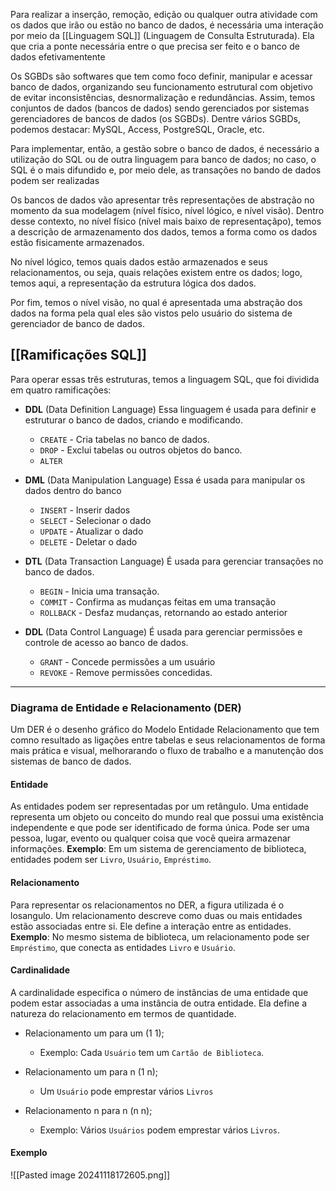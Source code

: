 Para realizar a inserção, remoção, edição ou qualquer outra atividade com os dados que irão ou estão no banco de dados, é necessária uma interação por meio da [[Linguagem SQL]] (Linguagem de Consulta Estruturada). Ela que cria a ponte necessária entre o que precisa ser feito e o banco de dados efetivamentente

Os SGBDs são softwares que tem como foco definir, manipular e acessar banco de dados, organizando seu funcionamento estrutural com objetivo de evitar inconsistências, desnormalização e redundâncias. Assim, temos conjuntos de dados (bancos de dados) sendo gerenciados por sistemas gerenciadores de bancos de dados (os SGBDs). Dentre vários SGBDs, podemos destacar: MySQL, Access, PostgreSQL, Oracle, etc.

Para implementar, então, a gestão sobre o banco de dados, é necessário a utilização do SQL ou de outra linguagem para banco de dados; no caso, o SQL é o mais difundido e, por meio dele, as transações no bando de dados podem ser realizadas

Os bancos de dados vão apresentar três representações de abstração no momento da sua modelagem (nível físico, nível lógico, e nível visão). Dentro desse contexto, no nível físico (nível mais baixo de representaçãpo), temos a descrição de armazenamento dos dados, temos a forma como os dados estão fisicamente armazenados.

No nível lógico, temos quais dados estão armazenados e seus relacionamentos, ou seja, quais relações existem entre os dados; logo, temos aqui, a representação da estrutura lógica dos dados.

Por fim, temos o nível visão, no qual é apresentada uma abstração dos dados na forma pela qual eles são vistos pelo usuário do sistema de gerenciador de banco de dados.

## [[Ramificações SQL]]
Para operar essas três estruturas, temos a linguagem SQL, que foi dividida em quatro ramificações:

- **DDL** (Data Definition Language)
	Essa linguagem é usada para definir e estruturar o banco de dados, criando e modificando.
	- `CREATE` - Cria tabelas no banco de dados.
	- `DROP` - Exclui tabelas ou outros objetos do banco.
	- `ALTER`

- **DML** (Data Manipulation Language)
	Essa é usada para manipular os dados dentro do banco
	- `INSERT` - Inserir dados
	- `SELECT` - Selecionar o dado
	- `UPDATE` - Atualizar o dado
	- `DELETE` - Deletar o dado

- **DTL** (Data Transaction Language)
	É usada para gerenciar transações no banco de dados.
	- `BEGIN` - Inicia uma transação.
	- `COMMIT` - Confirma as mudanças feitas em uma transação
	- `ROLLBACK` - Desfaz mudanças, retornando ao estado anterior

- **DDL** (Data Control Language)
	É usada para gerenciar permissões e controle de acesso ao banco de dados.
	- `GRANT` - Concede permissões a um usuário
	- `REVOKE` - Remove permissões concedidas.

---

### Diagrama de Entidade e Relacionamento (DER)
Um DER é o desenho gráfico do Modelo Entidade Relacionamento que tem comno resultado as ligações entre tabelas e seus relacionamentos de forma mais prática e visual, melhorarando o fluxo de trabalho e a manutenção dos sistemas de banco de dados.
#### Entidade
As entidades podem ser representadas por um retângulo. Uma entidade representa um objeto ou conceito do mundo real que possui uma existência independente e que pode ser identificado de forma única. Pode ser uma pessoa, lugar, evento ou qualquer coisa que você queira armazenar informações. **Exemplo**: Em um sistema de gerenciamento de biblioteca, entidades podem ser `Livro`, `Usuário`, `Empréstimo`.
#### Relacionamento
Para representar os relacionamentos no DER, a figura utilizada é o losangulo. Um relacionamento descreve como duas ou mais entidades estão associadas entre si. Ele define a interação entre as entidades. **Exemplo**: No mesmo sistema de biblioteca, um relacionamento pode ser `Empréstimo`, que conecta as entidades `Livro` e `Usuário`.
#### Cardinalidade
A cardinalidade especifica o número de instâncias de uma entidade que podem estar associadas a uma instância de outra entidade. Ela define a natureza do relacionamento em termos de quantidade.

- Relacionamento um para um (1 1);
	- Exemplo: Cada `Usuário` tem um `Cartão de Biblioteca`.

- Relacionamento um para n (1 n);
	- Um `Usuário` pode emprestar vários `Livros`

- Relacionamento n para n (n n);
	- Exemplo: Vários `Usuários` podem emprestar vários `Livros`.

#### Exemplo

![[Pasted image 20241118172605.png]]
